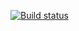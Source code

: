 [![Build status](https://ci.appveyor.com/api/projects/status/2h34vvvtuf6ag374/branch/main?svg=true)](https://ci.appveyor.com/project/Mica78/netology-ra-props-listing/branch/main)
